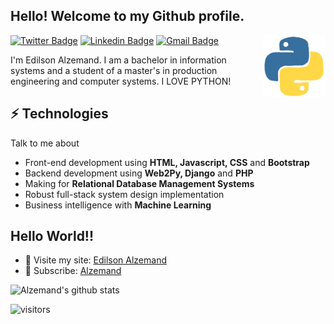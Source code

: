 <h2> Hello! Welcome to my Github profile.</h2>

<img align='right' src='https://raw.githubusercontent.com/Alzemand/Alzemand/master/python.gif' width='100"'>


[![Twitter Badge](https://img.shields.io/badge/-@alzemand-1ca0f1?style=flat-square&labelColor=1ca0f1&logo=twitter&logoColor=white&link=https://twitter.com/alzemand)](https://twitter.com/alzemand) [![Linkedin Badge](https://img.shields.io/badge/-alzemand-blue?style=flat-square&logo=Linkedin&logoColor=white&link=https://www.linkedin.com/in/alzemand/)](https://www.linkedin.com/in/alzemand/) 
[![Gmail Badge](https://img.shields.io/badge/-edilson_alzemand@id.uff.br-c14438?style=flat-square&logo=Gmail&logoColor=white&link=mailto:edilson_alzemand@id.uff.br)](mailto:edilson_alzemand@id.uff.br)

I'm Edilson Alzemand. I am a bachelor in information systems and a student of a master's in production engineering and computer systems. I LOVE PYTHON!

## ⚡ Technologies
Talk to me about
- Front-end development using **HTML, Javascript, CSS** and **Bootstrap**
- Backend development using **Web2Py, Django** and **PHP**
- Making for **Relational Database Management Systems**
- Robust full-stack system design implementation
- Business intelligence with **Machine Learning**
## Hello World!!
- 🚀 Visite my site: [Edilson Alzemand](https://alzemand.com)
- 🔔 Subscribe: [Alzemand](https://www.youtube.com/channel/UCNbDp8wVVH9h9tt7RiKi7Yw)

![Alzemand's github stats](https://github-readme-stats.vercel.app/api?username=alzemand&show_icons=true)

![visitors](https://visitor-badge.glitch.me/badge?page_id=alzemand.alzemand)


